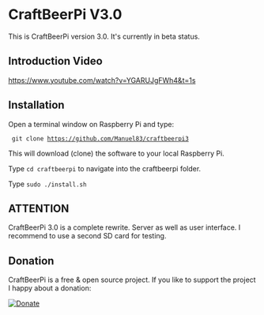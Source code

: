 # CraftBeerPi V3.0

This is CraftBeerPi version 3.0. It's currently in beta status.

## Introduction Video

https://www.youtube.com/watch?v=YGARUJgFWh4&t=1s

## Installation

Open a terminal window on Raspberry Pi and type:

<code> git clone https://github.com/Manuel83/craftbeerpi3</code>

This will download (clone) the software to your local Raspberry Pi.

Type <code>cd craftbeerpi</code> to navigate into the craftbeerpi folder.

Type <code>sudo ./install.sh</code>

## ATTENTION

CraftBeerPi 3.0 is a complete rewrite. Server as well as user interface. I recommend to use a second SD card for testing.

## Donation

CraftBeerPi is a free & open source project. If you like to support the project I happy about a donation:

[![Donate](https://www.paypal.com/en_US/i/btn/btn_donateCC_LG.gif)](https://www.paypal.com/cgi-bin/webscr?cmd=_s-xclick&hosted_button_id=2X9KR98KJ8YZQ)
